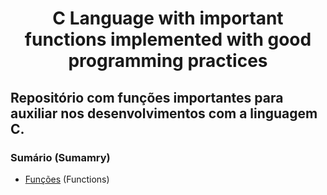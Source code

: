 <h1 align = "center"> C Language with important functions implemented with good programming practices </h1>

## Repositório com funções importantes para auxiliar nos desenvolvimentos com a linguagem C.

### Sumário (Sumamry)
<ul>
  <li><a href="https://github.com/Nerd100oculoS/C-language-functions-best-practices/blob/main/good-practices/functions.c"> Funções</a> (Functions)
    </li>

</ul>
